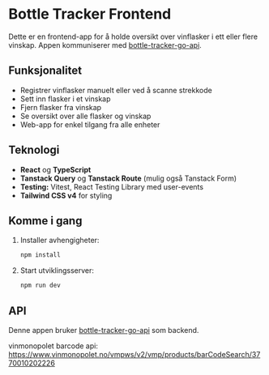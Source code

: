 # Bottle Tracker Frontend

Dette er en frontend-app for å holde oversikt over vinflasker i ett eller flere vinskap. Appen kommuniserer med [bottle-tracker-go-api](https://github.com/mariusfa/bottle-tracker-go-api).

## Funksjonalitet

- Registrer vinflasker manuelt eller ved å scanne strekkode
- Sett inn flasker i et vinskap
- Fjern flasker fra vinskap
- Se oversikt over alle flasker og vinskap
- Web-app for enkel tilgang fra alle enheter

## Teknologi

- **React** og **TypeScript**
- **Tanstack Query** og **Tanstack Route** (mulig også Tanstack Form)
- **Testing:** Vitest, React Testing Library med user-events
- **Tailwind CSS v4** for styling

## Komme i gang

1. Installer avhengigheter:
    ```bash
    npm install
    ```
2. Start utviklingsserver:
    ```bash
    npm run dev
    ```

## API

Denne appen bruker [bottle-tracker-go-api](https://github.com/mariusfa/bottle-tracker-go-api) som backend.

vinmonopolet barcode api: https://www.vinmonopolet.no/vmpws/v2/vmp/products/barCodeSearch/3770010202226
